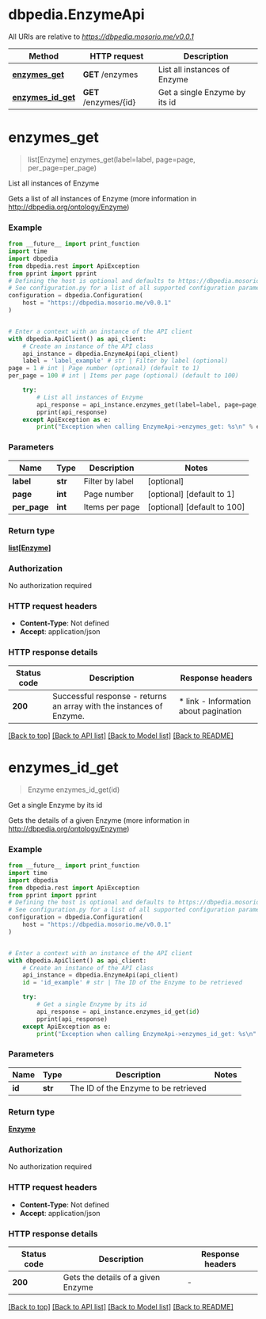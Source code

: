 # dbpedia.EnzymeApi

All URIs are relative to *https://dbpedia.mosorio.me/v0.0.1*

Method | HTTP request | Description
------------- | ------------- | -------------
[**enzymes_get**](EnzymeApi.md#enzymes_get) | **GET** /enzymes | List all instances of Enzyme
[**enzymes_id_get**](EnzymeApi.md#enzymes_id_get) | **GET** /enzymes/{id} | Get a single Enzyme by its id


# **enzymes_get**
> list[Enzyme] enzymes_get(label=label, page=page, per_page=per_page)

List all instances of Enzyme

Gets a list of all instances of Enzyme (more information in http://dbpedia.org/ontology/Enzyme)

### Example

```python
from __future__ import print_function
import time
import dbpedia
from dbpedia.rest import ApiException
from pprint import pprint
# Defining the host is optional and defaults to https://dbpedia.mosorio.me/v0.0.1
# See configuration.py for a list of all supported configuration parameters.
configuration = dbpedia.Configuration(
    host = "https://dbpedia.mosorio.me/v0.0.1"
)


# Enter a context with an instance of the API client
with dbpedia.ApiClient() as api_client:
    # Create an instance of the API class
    api_instance = dbpedia.EnzymeApi(api_client)
    label = 'label_example' # str | Filter by label (optional)
page = 1 # int | Page number (optional) (default to 1)
per_page = 100 # int | Items per page (optional) (default to 100)

    try:
        # List all instances of Enzyme
        api_response = api_instance.enzymes_get(label=label, page=page, per_page=per_page)
        pprint(api_response)
    except ApiException as e:
        print("Exception when calling EnzymeApi->enzymes_get: %s\n" % e)
```

### Parameters

Name | Type | Description  | Notes
------------- | ------------- | ------------- | -------------
 **label** | **str**| Filter by label | [optional] 
 **page** | **int**| Page number | [optional] [default to 1]
 **per_page** | **int**| Items per page | [optional] [default to 100]

### Return type

[**list[Enzyme]**](Enzyme.md)

### Authorization

No authorization required

### HTTP request headers

 - **Content-Type**: Not defined
 - **Accept**: application/json

### HTTP response details
| Status code | Description | Response headers |
|-------------|-------------|------------------|
**200** | Successful response - returns an array with the instances of Enzyme. |  * link - Information about pagination <br>  |

[[Back to top]](#) [[Back to API list]](../README.md#documentation-for-api-endpoints) [[Back to Model list]](../README.md#documentation-for-models) [[Back to README]](../README.md)

# **enzymes_id_get**
> Enzyme enzymes_id_get(id)

Get a single Enzyme by its id

Gets the details of a given Enzyme (more information in http://dbpedia.org/ontology/Enzyme)

### Example

```python
from __future__ import print_function
import time
import dbpedia
from dbpedia.rest import ApiException
from pprint import pprint
# Defining the host is optional and defaults to https://dbpedia.mosorio.me/v0.0.1
# See configuration.py for a list of all supported configuration parameters.
configuration = dbpedia.Configuration(
    host = "https://dbpedia.mosorio.me/v0.0.1"
)


# Enter a context with an instance of the API client
with dbpedia.ApiClient() as api_client:
    # Create an instance of the API class
    api_instance = dbpedia.EnzymeApi(api_client)
    id = 'id_example' # str | The ID of the Enzyme to be retrieved

    try:
        # Get a single Enzyme by its id
        api_response = api_instance.enzymes_id_get(id)
        pprint(api_response)
    except ApiException as e:
        print("Exception when calling EnzymeApi->enzymes_id_get: %s\n" % e)
```

### Parameters

Name | Type | Description  | Notes
------------- | ------------- | ------------- | -------------
 **id** | **str**| The ID of the Enzyme to be retrieved | 

### Return type

[**Enzyme**](Enzyme.md)

### Authorization

No authorization required

### HTTP request headers

 - **Content-Type**: Not defined
 - **Accept**: application/json

### HTTP response details
| Status code | Description | Response headers |
|-------------|-------------|------------------|
**200** | Gets the details of a given Enzyme |  -  |

[[Back to top]](#) [[Back to API list]](../README.md#documentation-for-api-endpoints) [[Back to Model list]](../README.md#documentation-for-models) [[Back to README]](../README.md)

